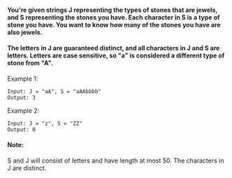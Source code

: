 #### You're given strings J representing the types of stones that are jewels, and S representing the stones you have. Each character in S is a type of stone you have. You want to know how many of the stones you have are also jewels.

#### The letters in J are guaranteed distinct, and all characters in J and S are letters. Letters are case sensitive, so "a" is considered a different type of stone from "A".

Example 1:

```
Input: J = "aA", S = "aAAbbbb"
Output: 3
```

Example 2:

```
Input: J = "z", S = "ZZ"
Output: 0
```

#### Note:

S and J will consist of letters and have length at most 50.
The characters in J are distinct.
